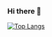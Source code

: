 ### Hi there 👋

<!-- ソースコード統計 -->
[![Top Langs](https://github-readme-stats.vercel.app/api/top-langs/?username=kirikirihara&theme=jolly&layout=compact)](https://github.com/anuraghazra/github-readme-stats)


<!--
**kirikirihara/kirikirihara** is a ✨ _special_ ✨ repository because its `README.md` (this file) appears on your GitHub profile.

Here are some ideas to get you started:

- 🔭 I’m currently working on ...
- 🌱 I’m currently learning ...
- 👯 I’m looking to collaborate on ...
- 🤔 I’m looking for help with ...
- 💬 Ask me about ...
- 📫 How to reach me: ...
- 😄 Pronouns: ...
- ⚡ Fun fact: ...
-->
